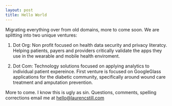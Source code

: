 ```yaml
---
layout: post
title: Hello World
---
```

Migrating everything over from old domains, more to come soon.  We are splitting into two unique ventures:

1) Dot Org:  Non profit focused on health data security and privacy literatcy.  Helping patients, payers and providers critically validate the apps they use in the wearable and mobile health enviroment.  

2) Dot Com:  Technology solutions focused on applying analytics to individual patient expereince.  First venture is focused on GoogleGlass applications for the diabetic community, specifically around wound care treatment and amputation prevention. 

More to come.  I know this is ugly as sin.  Questions, comments, spelling corrections email me at hello@laurencstill.com
